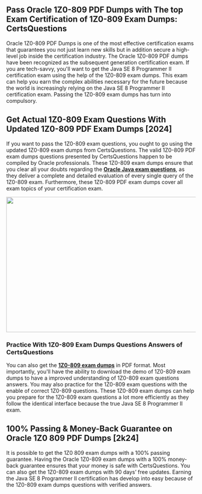 <h2>Pass Oracle 1Z0-809 PDF Dumps with The top Exam Certification of 1Z0-809 Exam Dumps: CertsQuestions</h2>
<p>Oracle 1Z0-809 PDF Dumps is one of the most effective certification exams that guarantees you not just learn new skills but in addition secure a high-level job inside the certification industry. The Oracle 1Z0-809 PDF dumps have been recognized as the subsequent generation certification exam. If you are tech-savvy, you'll want to get the Java SE 8 Programmer II certification exam using the help of the 1Z0-809 exam dumps. This exam can help you earn the complex abilities necessary for the future because the world is increasingly relying on the Java SE 8 Programmer II certification exam. Passing the 1Z0-809 exam dumps has turn into compulsory.</p>
<h2>Get Actual 1Z0-809 Exam Questions With Updated 1Z0-809 PDF Exam Dumps [2024]</h2>
<p>If you want to pass the 1Z0-809 exam questions, you ought to go using the updated 1Z0-809 exam dumps from CertsQuestions. The valid 1Z0-809 PDF exam dumps questions presented by CertsQuestions happen to be compiled by Oracle professionals. These 1Z0-809 exam dumps ensure that you clear all your doubts regarding the <strong><a href="https://www.certsquestions.com/oracle-java-certification.html">Oracle Java exam questions</a></strong>, as they deliver a complete and detailed evaluation of every single query of the 1Z0-809 exam. Furthermore, these 1Z0-809 PDF exam dumps cover all exam topics of your certification exam.</p>
<p><img style="display: block; margin-left: auto; margin-right: auto;" src="https://i.imgur.com/53zZ4Bb.png" alt="" width="720" height="360" /></p>
<h3>Practice With 1Z0-809 Exam Dumps Questions Answers of CertsQuestions</h3>
<p>You can also get the <a href="https://www.certsquestions.com/1Z0-809-pdf-dumps.html"><strong>1Z0-809 exam dumps</strong></a> in PDF format. Most importantly, you'll have the ability to download the demo of 1Z0-809 exam dumps to have a improved understanding of 1Z0-809 exam questions answers. You may also practice for the 1Z0-809 exam questions with the enable of correct 1Z0-809 questions. These 1Z0-809 exam dumps can help you prepare for the 1Z0-809 exam questions a lot more efficiently as they follow the identical interface because the true Java SE 8 Programmer II exam.</p>
<h2>100% Passing &amp; Money-Back Guarantee on Oracle 1Z0 809 PDF Dumps [2k24]</h2>
<p>It is possible to get the 1Z0 809 exam dumps with a 100% passing guarantee. Having the Oracle 1Z0-809 exam dumps with a 100% money-back guarantee ensures that your money is safe with CertsQuestions. You can also get the 1Z0-809 exam dumps with 90 days&rsquo; free updates. Earning the Java SE 8 Programmer II certification has develop into easy because of the 1Z0-809 exam dumps questions with verified answers.</p>

